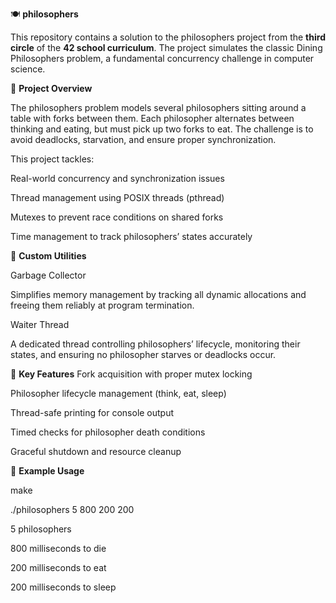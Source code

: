 🍽️ **philosophers**

This repository contains a solution to the philosophers project from the **third circle** of the **42 school curriculum**.
The project simulates the classic Dining Philosophers problem, a fundamental concurrency challenge in computer science.

🚀 **Project Overview**

The philosophers problem models several philosophers sitting around a table with forks between them.
Each philosopher alternates between thinking and eating, but must pick up two forks to eat.
The challenge is to avoid deadlocks, starvation, and ensure proper synchronization.

This project tackles:

Real-world concurrency and synchronization issues

Thread management using POSIX threads (pthread)

Mutexes to prevent race conditions on shared forks

Time management to track philosophers’ states accurately


🧠 **Custom Utilities**

Garbage Collector

Simplifies memory management by tracking all dynamic allocations and freeing them reliably at program termination.

Waiter Thread

A dedicated thread controlling philosophers’ lifecycle, monitoring their states, and ensuring no philosopher starves or deadlocks occur.


🔧 **Key Features**
Fork acquisition with proper mutex locking

Philosopher lifecycle management (think, eat, sleep)

Thread-safe printing for console output

Timed checks for philosopher death conditions

Graceful shutdown and resource cleanup


💬 **Example Usage**

make

./philosophers 5 800 200 200

5 philosophers

800 milliseconds to die

200 milliseconds to eat

200 milliseconds to sleep
